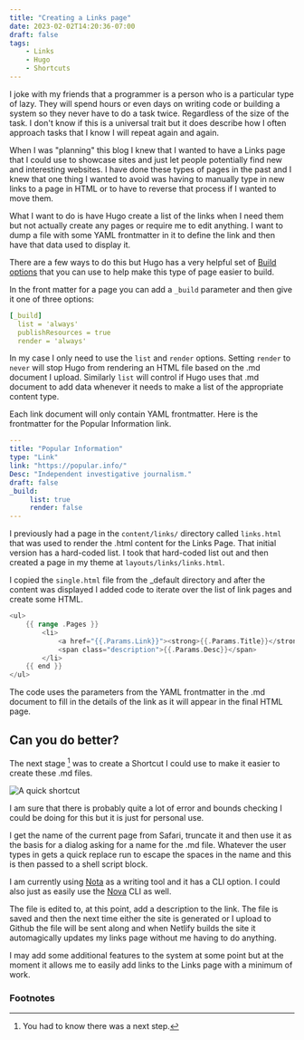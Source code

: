 ```yaml
---
title: "Creating a Links page"
date: 2023-02-02T14:20:36-07:00
draft: false
tags:
    - Links
    - Hugo
    - Shortcuts
---
```


I joke with my friends that a programmer is a person who is a particular type of lazy. They will spend hours or even days on writing code or building a system so they never have to do a task twice. Regardless of the size of the task. I don't know if this is a universal trait but it does describe how I often approach tasks that I know I will repeat again and again. 

When I was "planning" this blog I knew that I wanted to have a Links page that I could use to showcase sites and just let people potentially find new and interesting websites. I have done these types of pages in the past and I knew that one thing I wanted to avoid was having to manually type in new links to a page in HTML or to have to reverse that process if I wanted to move them. 

What I want to do is have Hugo create a list of the links when I need them but not actually create any pages or require me to edit anything. I want to dump a file with some YAML frontmatter in it to define the link and then have that data used to display it.

There are a few ways to do this but Hugo has a very helpful set of [Build options](https://gohugo.io/content-management/build-options/) that you can use to help make this type of page easier to build. 

In the front matter for a page you can add a `_build` parameter and then give it one of three options:

```YAML
[_build]
  list = 'always'
  publishResources = true
  render = 'always'
```

In my case I only need to use the `list` and `render` options. Setting `render` to `never` will stop Hugo from rendering an HTML file based on the .md document I upload. Similarly `list` will control if Hugo uses that .md document to add data whenever it needs to make a list of the appropriate content type.

Each link document will only contain YAML frontmatter. Here is the frontmatter for the Popular Information link.

```YAML
---
title: "Popular Information"
type: "Link"
link: "https://popular.info/"
Desc: "Independent investigative journalism."
draft: false
_build:
     list: true
     render: false
---
```

I previously had a page in the `content/links/` directory called `links.html` that was used to render the .html content for the Links Page. That initial version has a hard-coded list. I took that hard-coded list out and then created a page in my theme at `layouts/links/links.html`. 

I copied the `single.html` file from the _default directory and after the content was displayed I added  code to iterate over the list of link pages and create some HTML. 

```Go
<ul>
    {{ range .Pages }}
        <li>
            <a href="{{.Params.Link}}"><strong>{{.Params.Title}}</strong></a>
            <span class="description">{{.Params.Desc}}</span>
        </li>
    {{ end }}
</ul>
```

The code uses the parameters from the YAML frontmatter in the .md document to fill in the details of the link as it will appear in the final HTML page. 

## Can you do better?

The next stage [^1] was to create a Shortcut I could use to make it easier to create these .md files. 

![A quick shortcut](/images/shortcut.jpg)

I am sure that there is probably quite a lot of error and bounds checking I could be doing for this but it is just for personal use. 

I get the name of the current page from Safari, truncate it and then use it as the basis for a dialog asking for a name for the .md file. Whatever the user types in gets a quick replace run to escape the spaces in the name and this is then passed to a shell script block.

I am currently using [Nota](https://nota.md) as a writing tool and it has a CLI option. I could also just as easily use the [Nova](https://nova.app) CLI as well. 

The file is edited to, at this point, add a description to the link. The file is saved and then the next time either the site is generated or I upload to Github the file will be sent along and when Netlify builds the site it automagically updates my links page without me having to do anything.

I may add some additional features to the system at some point but at the moment it allows me to easily add links to the Links page with a minimum of work.

### Footnotes

[^1]: You had to know there was a next step.



